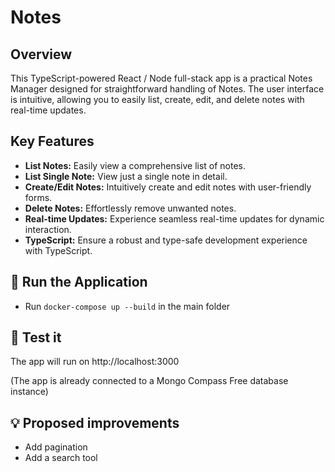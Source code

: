 # Notes

## Overview

This TypeScript-powered React / Node full-stack app is a practical Notes Manager designed for straightforward handling of Notes. The user interface is intuitive, allowing you to easily list, create, edit, and delete notes with real-time updates.

## Key Features

-   **List Notes:** Easily view a comprehensive list of notes.
-   **List Single Note:** View just a single note in detail.
-   **Create/Edit Notes:** Intuitively create and edit notes with user-friendly forms.
-   **Delete Notes:** Effortlessly remove unwanted notes.
-   **Real-time Updates:** Experience seamless real-time updates for dynamic interaction.
-   **TypeScript:** Ensure a robust and type-safe development experience with TypeScript.

## 🚀 Run the Application

-   Run `docker-compose up --build` in the main folder

## 🧪 Test it

The app will run on http://localhost:3000

(The app is already connected to a Mongo Compass Free database instance)

## 💡 Proposed improvements

- Add pagination
- Add a search tool
